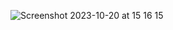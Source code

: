 ![Screenshot 2023-10-20 at 15 16 15](https://github.com/caionobrex/mobile-only-ecommerce/assets/20375933/1a160a51-c83b-4a92-b86b-708e13ba345f)
